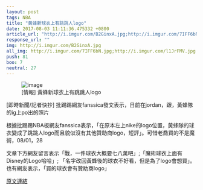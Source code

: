```yaml
---
layout: post
tags: NBA
title: "黃蜂新球衣上有跳跳人logo"
date: 2017-08-03 11:11:36.475332 +0800
article_url: "http://i.imgur.com/B2GinxA.jpg;http://i.imgur.com/7IFF6bN.jpg;http://i.imgur.com/l1JrFMV.jpg"
response_url: ""
img: http://i.imgur.com/B2GinxA.jpg
all_img: http://i.imgur.com/7IFF6bN.jpg;http://i.imgur.com/l1JrFMV.jpg
push: 81
boo: 7
neutral: 27
---
```


<figure>
<img src="http://i.imgur.com/B2GinxA.jpg" alt="image">
<figcaption>
[情報] 黃蜂新球衣上有跳跳人logo
</figcaption>
</figure>



[即時新聞/記者快抄] 批踢踢網友fanssica發文表示，日前在jordan，跟，黃蜂隊的ig上po出的照片

根據批踢踢NBA板網友fanssica表示，「在原本左上nike的logo位置，黃蜂隊的球衣變成了跳跳人logo而且貌似沒有其他贊助商logo，短評」。可惜老喬買的不是魔術，08/01，28

文章下方網友留言表示「戰，一件球衣大概要七八萬吧」;「魔術球衣上面有Disney的Logo哈哈」; 「名字改回黃蜂後的球衣不好看，但是為了logo會想買」。也有網友表示，「買的球衣會有贊助商logo」

<a href = "https://www.ptt.cc/bbs/NBA/M.1501521164.A.CB5.html">原文連結</a>


